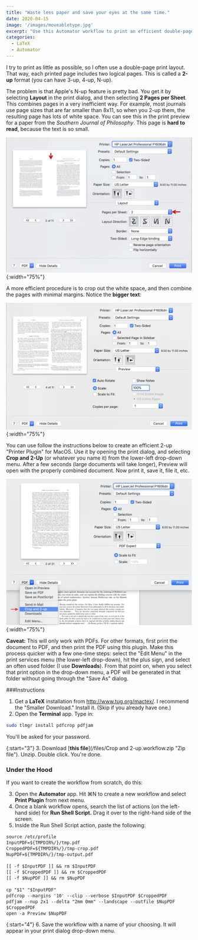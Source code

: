 ```yaml
---
title: "Waste less paper and save your eyes at the same time."
date: 2020-04-15 
image: '/images/moveabletype.jpg'
excerpt: "Use this Automator workflow to print an efficient double-page (2-up) layout."
categories: 
  - LaTeX
  - Automator
---
```


I try to print as little as possible, so I often use a double-page print layout. That way, each printed page includes two logical pages. This is called a **2-up** format (you can have 3-up, 4-up, N-up). 

The problem is that Apple's N-up feature is pretty bad. You get it by selecting **Layout** in the print dialog, and then selecting **2 Pages per Sheet**. This combines pages in a very inefficient way. For example, most journals use page sizes that are far smaller than 8x11, so when you 2-up them, the resulting page has lots of white space. You can see this in the print preview for a paper from the *Southern Journal of Philosophy*. This page is **hard to read**, because the text is so small.

![Standard 2-up Layout](/images/Print-dialog-standard-layout.jpg){:width="75%"}


A more efficient procedure is to crop out the white space, and then combine the pages with minimal margins. Notice the **bigger text**: 
 
![Better 2-up Layout](/images/print-dialog-better-layout.jpg){:width="75%"}

You can use follow the instructions below to create an efficient 2-up "Printer Plugin" for MacOS. Use it by opening the print dialog, and selecting **Crop and 2-Up** (or whatever you name it) from the lower-left drop-down menu. After a few seconds (large documents will take longer), Preview will open with the properly combined document. Now print it, save it, file it, etc. 


![Print Dialog Dropdown Menu](/images/print-dialog-dropdown.jpg){:width="75%"}

**Caveat:** This will only work with PDFs. For other formats, first print the document to PDF, and then print the PDF using this plugin. Make this process quicker with a few one-time steps: select the "Edit Menu" in the print services menu (the lower-left drop-down), hit the plus sign, and select an often used folder (I use **Downloads**). From that point on, when you select that print option in the drop-down menu, a PDF will be generated in that folder without going through the "Save As" dialog. 


###Instructions

1. Get a **LaTeX** installation from http://www.tug.org/mactex/. I recommend the "Smaller Download." Install it. (Skip if you already have one.)
2. Open the **Terminal** app. Type in:

~~~ bash
sudo tlmgr install pdfcrop pdfjam
~~~

You'll be asked for your password.

{:start="3"}
3. Download [**this file**](/files/Crop and 2-up.workflow.zip "Zip file"). Unzip. Double click. You're done.


### Under the Hood

If you want to create the workflow from scratch, do this:

3. Open the **Automator** app. Hit ⌘N to create a new workflow and select **Print Plugin** from next menu.
4. Once a blank workflow opens, search the list of actions (on the left-hand side) for **Run Shell Script.** Drag it over to the right-hand side of the screen.
5. Inside the Run Shell Script action, paste the following:

~~~ shell
source /etc/profile
InputPDF=${TMPDIR%/}/tmp.pdf
CroppedPDF=${TMPDIR%/}/tmp-crop.pdf
NupPDF=${TMPDIR%/}/tmp-output.pdf

[[ -f $InputPDF ]] && rm $InputPDF
[[ -f $CroppedPDF ]] && rm $CroppedPDF
[[ -f $NupPDF ]] && rm $NupPDF

cp "$1" "$InputPDF"
pdfcrop --margins '10' --clip --verbose $InputPDF $CroppedPDF
pdfjam --nup 2x1 --delta "2mm 0mm" --landscape --outfile $NupPDF $CroppedPDF
open -a Preview $NupPDF

~~~

{:start="4"}
6. Save the workflow with a name of your choosing. It will appear in your print dialog drop-down menu. 